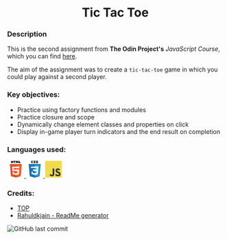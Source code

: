 <h1 align="center">Tic Tac Toe</h1>

<h3 align="left">Description</h3>
<p align="left"> This is the second assignment from <strong>The Odin Project's</strong> <em>JavaScript Course</em>, which you can find <a href=https://www.theodinproject.com/lessons/node-path-javascript-tic-tac-toe>here</a>.
</p>

The aim of the assignment was to create a `tic-tac-toe` game in which you could play against a second player.

<h3 align="left">Key objectives:</h3>

* Practice using factory functions and modules
* Practice closure and scope
* Dynamically change element classes and properties on click
* Display in-game player turn indicators and the end result on completion

<!-- <h3 align="left">Biggest challenges</h3>
<ul>
  <li>
</ul> -->

<!-- <h3 align="left">Result</h3> -->

<h3 align="left">Languages used:</h3>
<p align="left"> <a href="https://www.w3.org/html/" target="_blank" rel="noreferrer"> <img src="https://raw.githubusercontent.com/devicons/devicon/master/icons/html5/html5-original-wordmark.svg" alt="html5" width="40" height="40"/> </a>
<a href="https://www.w3schools.com/css/" target="_blank" rel="noreferrer"> <img src="https://raw.githubusercontent.com/devicons/devicon/master/icons/css3/css3-original-wordmark.svg" alt="css3" width="40" height="40"/> </a>
<a href="https://developer.mozilla.org/en-US/docs/Web/JavaScript" target="_blank" rel="noreferrer"> <img src="https://raw.githubusercontent.com/devicons/devicon/master/icons/javascript/javascript-original.svg" alt="javascript" width="40" height="40"/> </a>  
</p>

<h3 align="left">Credits:</h3>

* <a href="https://www.theodinproject.com/about">TOP</a>
* <a href="https://rahuldkjain.github.io/gh-profile-readme-generator/">Rahuldkjain - ReadMe generator</a>


<img alt="GitHub last commit" src="https://img.shields.io/github/last-commit/stef44n/tic-tac-toe?label=latest%20update&logo=github&style=for-the-badge">